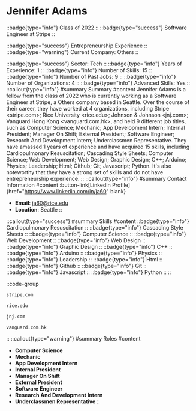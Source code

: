 # Jennifer Adams
::badge{type="info"}
Class of 2022
::
::badge{type="success"}
Software Engineer at Stripe
::

::badge{type="success"}
Entrepreneurship Experience
::
::badge{type="warning"}
Current Company: Others
::

::badge{type="success"}
Sector: Tech
::
::badge{type="info"}
Years of Experience: 1
::
::badge{type="info"}
Number of Skills: 15
::
::badge{type="info"}
Number of Past Jobs: 9
::
::badge{type="info"}
Number of Organizations: 4
::
::badge{type="info"}
Advanced Skills: Yes
::
::callout{type="info"}
#summary
Summary
#content
Jennifer Adams is a fellow from the class of 2022 who is currently working as a Software Engineer at Stripe, a Others company based in Seattle. Over the course of their career, they have worked at 4 organizations, including Stripe <stripe.com>; Rice University <rice.edu>; Johnson & Johnson <jnj.com>; Vanguard Hong Kong <vanguard.com.hk>, and held 9 different job titles, such as Computer Science; Mechanic; App Development Intern; Internal President; Manager On Shift; External President; Software Engineer; Research And Development Intern; Underclassmen Representative. They have amassed 1 years of experience and have acquired 15 skills, including Cardiopulmonary Resuscitation; Cascading Style Sheets; Computer Science; Web Development; Web Design; Graphic Design; C++; Arduino; Physics; Leadership; Html; Github; Git; Javascript; Python. It's also noteworthy that they have a strong set of skills and do not have entrepreneurship experience.
::
::callout{type="info"}
#summary
Contact Information
#content
:button-link[LinkedIn Profile]{href="https://www.linkedin.com/in/ja60" blank}
- **Email**: ja60@rice.edu
- **Location**: Seattle
::

::callout{type="success"}
#summary
Skills
#content
::badge{type="info"}
Cardiopulmonary Resuscitation
::
::badge{type="info"}
Cascading Style Sheets
::
::badge{type="info"}
Computer Science
::
::badge{type="info"}
Web Development
::
::badge{type="info"}
Web Design
::
::badge{type="info"}
Graphic Design
::
::badge{type="info"}
C++
::
::badge{type="info"}
Arduino
::
::badge{type="info"}
Physics
::
::badge{type="info"}
Leadership
::
::badge{type="info"}
Html
::
::badge{type="info"}
Github
::
::badge{type="info"}
Git
::
::badge{type="info"}
Javascript
::
::badge{type="info"}
Python
::
::

::code-group
```bash [Stripe]
stripe.com
```
```bash [Rice University]
rice.edu
```
```bash [Johnson & Johnson]
jnj.com
```
```bash [Vanguard Hong Kong]
vanguard.com.hk
```
::
::callout{type="warning"}
#summary
Roles
#content
- **Computer Science**
- **Mechanic**
- **App Development Intern**
- **Internal President**
- **Manager On Shift**
- **External President**
- **Software Engineer**
- **Research And Development Intern**
- **Underclassmen Representative**
::

